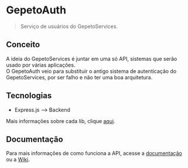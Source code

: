 # GepetoAuth

> Serviço de usuários do GepetoServices.

## Conceito

A ideia do GepetoServices é juntar em uma só API, sistemas que serão usado por várias aplicações.  
O GepetoAuth veio para substituir o antigo sistema de autenticação do GepetoServices, por ser falho e não ter uma boa arquitetura.

## Tecnologias

* Express.js --> Backend  
  
Mais informações sobre cada lib, clique [aqui](https://github.com/gepetojj/gepetoauth/blob/master/package.json).

## Documentação

Para mais informações de como funciona a API, acesse a [documentação](https://gepetoservices.herokuapp.com/api/docs)  
ou a [Wiki](https://github.com/gepetojj/gepetoservices/wiki).